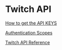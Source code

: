 # Twitch API

[How to get the API KEYS](https://dev.twitch.tv/docs/authentication/getting-tokens-oauth)

[Authentication Scopes](https://dev.twitch.tv/docs/api/migration#authentication-scopes)

[Twitch API Reference](https://dev.twitch.tv/docs/api/reference)